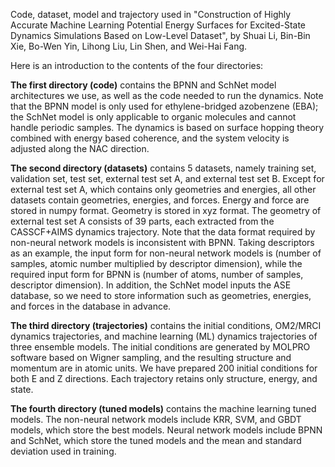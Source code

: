 Code, dataset, model and trajectory used in "Construction of Highly Accurate Machine Learning Potential Energy Surfaces for Excited-State Dynamics Simulations Based on Low-Level Dataset", by Shuai Li, Bin-Bin Xie, Bo-Wen Yin, Lihong Liu, Lin Shen, and Wei-Hai Fang.

Here is an introduction to the contents of the four directories:

**The first directory (code)** contains the BPNN and SchNet model architectures we use, as well as the code needed to run the dynamics. Note that the BPNN model is only used for ethylene-bridged azobenzene (EBA); the SchNet model is only applicable to organic molecules and cannot handle periodic samples. The dynamics is based on surface hopping theory combined with energy based coherence, and the system velocity is adjusted along the NAC direction.

**The second directory (datasets)** contains 5 datasets, namely training set, validation set, test set, external test set A, and external test set B. Except for external test set A, which contains only geometries and energies, all other datasets contain geometries, energies, and forces. Energy and force are stored in numpy format. Geometry is stored in xyz format. The geometry of external test set A consists of 39 parts, each extracted from the CASSCF+AIMS dynamics trajectory. Note that the data format required by non-neural network models is inconsistent with BPNN. Taking descriptors as an example, the input form for non-neural network models is (number of samples, atomic number multiplied by descriptor dimension), while the required input form for BPNN is (number of atoms, number of samples, descriptor dimension). In addition, the SchNet model inputs the ASE database, so we need to store information such as geometries, energies, and forces in the database in advance.

**The third directory (trajectories)** contains the initial conditions, OM2/MRCI dynamics trajectories, and machine learning (ML) dynamics trajectories of three ensemble models. The initial conditions are generated by MOLPRO software based on Wigner sampling, and the resulting structure and momentum are in atomic units. We have prepared 200 initial conditions for both E and Z directions. Each trajectory retains only structure, energy, and state.

**The fourth directory (tuned models)** contains the machine learning tuned models. The non-neural network models include KRR, SVM, and GBDT models, which store the best models. Neural network models include BPNN and SchNet, which store the tuned models and the mean and standard deviation used in training.
